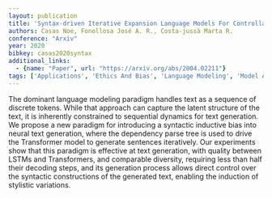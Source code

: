 ```yaml
---
layout: publication
title: 'Syntax-driven Iterative Expansion Language Models For Controllable Text Generation'
authors: Casas Noe, Fonollosa José A. R., Costa-jussà Marta R.
conference: "Arxiv"
year: 2020
bibkey: casas2020syntax
additional_links:
  - {name: "Paper", url: "https://arxiv.org/abs/2004.02211"}
tags: ['Applications', 'Ethics And Bias', 'Language Modeling', 'Model Architecture', 'Pretraining Methods', 'Transformer']
---
```

The dominant language modeling paradigm handles text as a sequence of
discrete tokens. While that approach can capture the latent structure of the
text, it is inherently constrained to sequential dynamics for text generation.
We propose a new paradigm for introducing a syntactic inductive bias into
neural text generation, where the dependency parse tree is used to drive the
Transformer model to generate sentences iteratively.
  Our experiments show that this paradigm is effective at text generation, with
quality between LSTMs and Transformers, and comparable diversity, requiring
less than half their decoding steps, and its generation process allows direct
control over the syntactic constructions of the generated text, enabling the
induction of stylistic variations.

